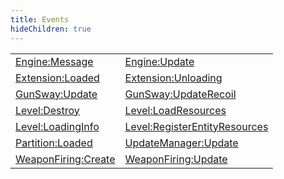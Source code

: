 ```yaml
---
title: Events
hideChildren: true
---
```


|   |   |
| --- | --- |
| [Engine:Message](/vext/ref/shared/event/engine_message) | [Engine:Update](/vext/ref/shared/event/engine_update) |
| [Extension:Loaded](/vext/ref/shared/event/extension_loaded) | [Extension:Unloading](/vext/ref/shared/event/extension_unloading) |
| [GunSway:Update](/vext/ref/shared/event/gunsway_update) | [GunSway:UpdateRecoil](/vext/ref/shared/event/gunsway_updaterecoil) |
| [Level:Destroy](/vext/ref/shared/event/level_destroy) | [Level:LoadResources](/vext/ref/shared/event/level_loadresources) |
| [Level:LoadingInfo](/vext/ref/shared/event/level_loadinginfo) | [Level:RegisterEntityResources](/vext/ref/shared/event/level_registerentityresources) |
| [Partition:Loaded](/vext/ref/shared/event/partition_loaded) | [UpdateManager:Update](/vext/ref/shared/event/updatemanager_update) |
| [WeaponFiring:Create](/vext/ref/shared/event/weaponfiring_create) | [WeaponFiring:Update](/vext/ref/shared/event/weaponfiring_update) |

